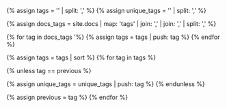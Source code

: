 <!-- Create empty arrays -->
{% assign tags = '' | split: ',' %}
{% assign unique_tags = '' | split: ',' %}

<!-- Map and flatten -->
{% assign docs_tags =  site.docs | map: 'tags' | join: ',' | join: ',' | split: ',' %}


<!-- Push to tags -->
{% for tag in docs_tags '%}
  {% assign tags = tags | push: tag %}
{% endfor %}


<!-- Uniq -->
{% assign tags = tags | sort %}
{% for tag in tags %}

<!-- If not equal to previous then it must be unique as sorted -->
{% unless tag == previous %}

<!-- Push to unique_tags -->
{% assign unique_tags = unique_tags | push: tag %}
{% endunless %}

{% assign previous = tag %}
{% endfor %}

